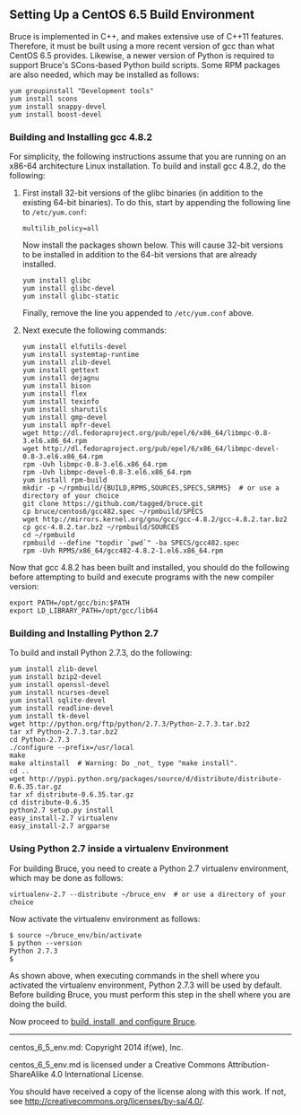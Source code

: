 ## Setting Up a CentOS 6.5 Build Environment

Bruce is implemented in C++, and makes extensive use of C++11 features.
Therefore, it must be built using a more recent version of gcc than what CentOS
6.5 provides.  Likewise, a newer version of Python is required to support
Bruce's SCons-based Python build scripts.  Some RPM packages are also needed,
which may be installed as follows:

```
yum groupinstall "Development tools"
yum install scons
yum install snappy-devel
yum install boost-devel
```

### Building and Installing gcc 4.8.2

For simplicity, the following instructions assume that you are running on an
x86-64 architecture Linux installation.  To build and install gcc 4.8.2, do the
following:

1. First install 32-bit versions of the glibc binaries (in addition to the
   existing 64-bit binaries).  To do this, start by appending the following
   line to `/etc/yum.conf`:

   ```
   multilib_policy=all
   ```

   Now install the packages shown below.  This will cause 32-bit versions to
   be installed in addition to the 64-bit versions that are already installed.

   ```
   yum install glibc
   yum install glibc-devel
   yum install glibc-static
   ```

   Finally, remove the line you appended to `/etc/yum.conf` above.

2. Next execute the following commands:

   ```
   yum install elfutils-devel
   yum install systemtap-runtime
   yum install zlib-devel
   yum install gettext
   yum install dejagnu
   yum install bison
   yum install flex
   yum install texinfo
   yum install sharutils
   yum install gmp-devel
   yum install mpfr-devel
   wget http://dl.fedoraproject.org/pub/epel/6/x86_64/libmpc-0.8-3.el6.x86_64.rpm
   wget http://dl.fedoraproject.org/pub/epel/6/x86_64/libmpc-devel-0.8-3.el6.x86_64.rpm
   rpm -Uvh libmpc-0.8-3.el6.x86_64.rpm
   rpm -Uvh libmpc-devel-0.8-3.el6.x86_64.rpm
   yum install rpm-build
   mkdir -p ~/rpmbuild/{BUILD,RPMS,SOURCES,SPECS,SRPMS}  # or use a directory of your choice
   git clone https://github.com/tagged/bruce.git
   cp bruce/centos6/gcc482.spec ~/rpmbuild/SPECS
   wget http://mirrors.kernel.org/gnu/gcc/gcc-4.8.2/gcc-4.8.2.tar.bz2
   cp gcc-4.8.2.tar.bz2 ~/rpmbuild/SOURCES
   cd ~/rpmbuild
   rpmbuild --define "topdir `pwd`" -ba SPECS/gcc482.spec
   rpm -Uvh RPMS/x86_64/gcc482-4.8.2-1.el6.x86_64.rpm
   ```

Now that gcc 4.8.2 has been built and installed, you should do the following
before attempting to build and execute programs with the new compiler version:
```
export PATH=/opt/gcc/bin:$PATH
export LD_LIBRARY_PATH=/opt/gcc/lib64
```

### Building and Installing Python 2.7

To build and install Python 2.7.3, do the following:

```
yum install zlib-devel
yum install bzip2-devel
yum install openssl-devel
yum install ncurses-devel
yum install sqlite-devel
yum install readline-devel
yum install tk-devel
wget http://python.org/ftp/python/2.7.3/Python-2.7.3.tar.bz2
tar xf Python-2.7.3.tar.bz2
cd Python-2.7.3
./configure --prefix=/usr/local
make
make altinstall  # Warning: Do _not_ type "make install".
cd ..
wget http://pypi.python.org/packages/source/d/distribute/distribute-0.6.35.tar.gz
tar xf distribute-0.6.35.tar.gz
cd distribute-0.6.35
python2.7 setup.py install
easy_install-2.7 virtualenv
easy_install-2.7 argparse
```

### Using Python 2.7 inside a virtualenv Environment

For building Bruce, you need to create a Python 2.7 virtualenv environment,
which may be done as follows:

```
virtualenv-2.7 --distribute ~/bruce_env  # or use a directory of your choice
```

Now activate the virtualenv environment as follows:

```
$ source ~/bruce_env/bin/activate
$ python --version
Python 2.7.3
$
```
As shown above, when executing commands in the shell where you activated the
virtualenv environment, Python 2.7.3 will be used by default.  Before building
Bruce, you must perform this step in the shell where you are doing the build.

Now proceed to
[build, install, and configure Bruce](../README.md#building-and-installing-bruce).

-----

centos_6_5_env.md: Copyright 2014 if(we), Inc.

centos_6_5_env.md is licensed under a Creative Commons Attribution-ShareAlike
4.0 International License.

You should have received a copy of the license along with this work. If not,
see <http://creativecommons.org/licenses/by-sa/4.0/>.
